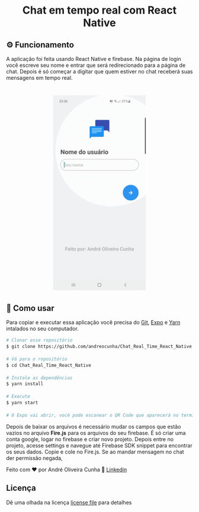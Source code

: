<h1 align="center"> 
	Chat em tempo real com React Native
</h1>

## ⚙️  Funcionamento

A aplicação foi feita usando React Native e firebase. Na página de login você escreve seu nome 
e entrar que será redirecionado para a página de chat. Depois é só começar a digitar que quem 
estiver no chat receberá suas mensagens em tempo real.

<h1 align="center">
    <img alt="chat" title="#chat" src=".github/chat.gif" width="250px" />
</h1>


## 📱 Como usar
Para copiar e executar essa aplicação você precisa do [Git](https://git-scm.com), [Expo][expo] e [Yarn][yarn] intalados no seu computador.

```bash
# Clonar esse repositório
$ git clone https://github.com/andreocunha/Chat_Real_Time_React_Native.git

# Vá para o ropositório
$ cd Chat_Real_Time_React_Native

# Instale as dependências
$ yarn install

# Execute
$ yarn start

# O Expo vai abrir, você pode escanear o QR Code que aparecerá no terminal ou na página web usando o app da Expo no seu celular.
```
Depois de baixar os arquivos é necessário mudar os campos que estão vazios no arquivo <b>Fire.js</b> para os arquivos do seu firebase.
É só criar uma conta google, logar no firebase e criar novo projeto. Depois entre no projeto, acesse settings e navegue até Firebase SDK snippet 
para encontrar os seus dados. Copie e cole no Fire.js. Se ao mandar mensagem no chat der permissão negada, 

Feito com ♥  por André Oliveira Cunha :wave:  [Linkedin](https://www.linkedin.com/in/andr%C3%A9-oliveira-cunha-b26b3a156/)

## Licença

Dê uma olhada na licença [license file](./LICENSE) para detalhes

[expo]: https://expo.io/
[yarn]: https://yarnpkg.com/
